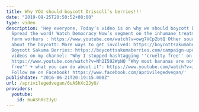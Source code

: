```yaml
---
title: Why YOU should boycott Driscoll’s berries!!!
date: "2019-09-25T20:50:52+08:00"
type: video
description: 'Hey everyone, Today’s video is on why we should boycott Driscoll’s berries!
  Spread the word! Watch Democracy Now’s segment on the inhumane treatment of Sakuma
  farm workers : https://www.youtube.com/watch?v=owg7VCp2btQ Other sources to learn
  about the boycott: More ways to get involved: https://boycottsakumaberries.com/take-action/
  Boycott Sakuma Berries: https://boycottsakumaberries.com/campaign-updates/ Related
  videos on my channel: "Why I stopped hashtagging ''cruelty free'' on my Instagram":
  https://www.youtube.com/watch?v=Nh2I592WpNQ "Why most bananas are not ''curelty
  free'' + what you can do about it": https://www.youtube.com/watch?v=i6TUXxBrUfA
  Follow me on Facebook! https://www.facebook.com/aprivilegedvegan/'
publishdate: "2016-06-21T20:19:15.000Z"
url: /aprivilegedvegan/6uAShXc2JyU/
providers:
  youtube:
    id: 6uAShXc2JyU
---
```

